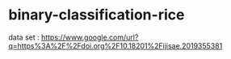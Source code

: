 # binary-classification-rice
data set : https://www.google.com/url?q=https%3A%2F%2Fdoi.org%2F10.18201%2Fijisae.2019355381
